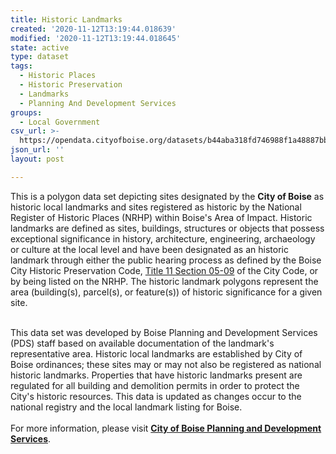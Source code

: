```yaml
---
title: Historic Landmarks
created: '2020-11-12T13:19:44.018639'
modified: '2020-11-12T13:19:44.018645'
state: active
type: dataset
tags:
  - Historic Places
  - Historic Preservation
  - Landmarks
  - Planning And Development Services
groups:
  - Local Government
csv_url: >-
  https://opendata.cityofboise.org/datasets/b44aba318fd746988f1a48887bb0f990_0.csv?outSR=%7B%22latestWkid%22%3A3857%2C%22wkid%22%3A102100%7D
json_url: ''
layout: post

---
```

This is a polygon data set depicting sites designated by the <b>City of Boise</b> as historic local landmarks and sites registered as historic by the National Register of Historic Places (NRHP) within Boise's Area of Impact. Historic landmarks are defined as sites, buildings, structures or objects that possess exceptional significance in history, architecture, engineering, archaeology or culture at the local level and have been designated as an historic landmark through either the public hearing process as defined by the Boise City Historic Preservation Code, <a href='https://cityclerk.cityofboise.org/media/262806/1100.pdf' target='_blank'>Title 11 Section 05-09</a> of the City Code, or by being listed on the NRHP. The historic landmark polygons represent the area (building(s), parcel(s), or feature(s)) of historic significance for a given site. <div><br /></div><div>This data set was developed by Boise Planning and Development Services (PDS) staff based on available documentation of the landmark's representative area. Historic local landmarks are established by City of Boise ordinances; these sites may or may not also be registered as national historic landmarks. Properties that have historic landmarks present are regulated for all building and demolition permits in order to protect the City's historic resources. This data is updated as changes occur to the national registry and the local landmark listing for Boise.</div><div><br /></div><div>For more information, please visit <a href='https://pds.cityofboise.org/planning/hp/' target='_blank'><b>City of Boise Planning and Development Services</b></a>.</div>
